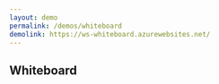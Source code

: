 ```yaml
---
layout: demo
permalink: /demos/whiteboard
demolink: https://ws-whiteboard.azurewebsites.net/
---
```

## Whiteboard
